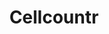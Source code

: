 ---
redirect_from: /featured/cellcountr/ # Legacy "URLs are for life not just for Christmas"
hackday: 03-oxford
links:
  website: http://www.cellcountr.com
  code:
    - https://github.com/cellcounter/cellcounter
summary: CellCountr provides a simple way to perform cell differentials on a peripheral blood or bone marrow aspirate.
thumbnail: cellcountr.png
header_image: cellcountr-header.png
image_credit: []
email: cellcountr@gmail.com
team:
- '@CellCountr'
- '@wai2k'
- '@haematologic'
- Oliver Madge
- Craig Loftus
- Martin Green
- '@jvc26'
title: Cellcountr
licence: MIT
featured: true
about: "CellCountr aims to make bone marrow aspirate diagnosis faster, more accurate, and educational.\n
\n
CellCountr was originally developed at the second and third NHS Hack Day in Liverpool 2012 and Oxford 2013, by a team of haematologists, junior doctors, medical students, clinical scientists and professional developers.
\n
It continues to be developed by a small team."
---